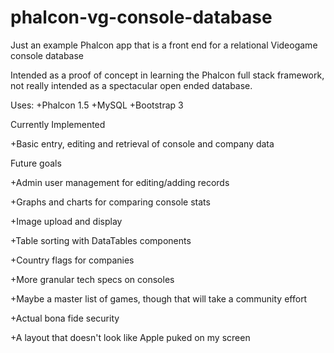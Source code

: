 phalcon-vg-console-database
===========================

Just an example Phalcon app that is a front end for a relational Videogame console database

Intended as a proof of concept in learning the Phalcon full stack framework, not really intended as a spectacular 
open ended database.

Uses:
+Phalcon 1.5
+MySQL
+Bootstrap 3

Currently Implemented

+Basic entry, editing and retrieval of console and company data

Future goals

+Admin user management for editing/adding records

+Graphs and charts for comparing console stats

+Image upload and display

+Table sorting with DataTables components

+Country flags for companies

+More granular tech specs on consoles

+Maybe a master list of games, though that will take a community effort

+Actual bona fide security

+A layout that doesn't look like Apple puked on my screen
